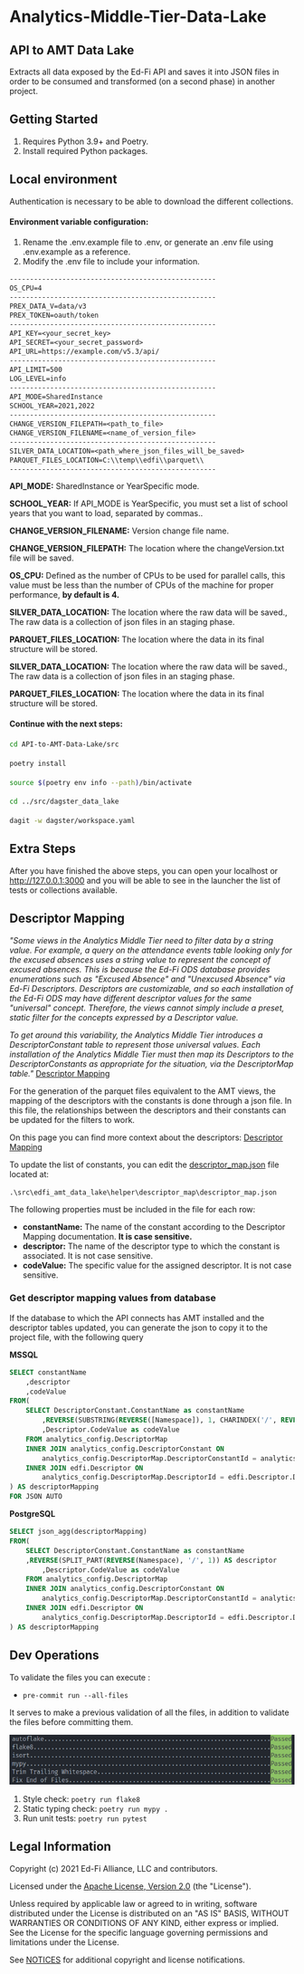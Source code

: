 # Analytics-Middle-Tier-Data-Lake

## API to AMT Data Lake
Extracts all data exposed by the Ed-Fi API and saves it into JSON files in order to be consumed and transformed (on a second phase) in another project.

## Getting Started

1. Requires Python 3.9+ and Poetry.
1. Install required Python packages.

## Local environment
Authentication is necessary to be able to download the different collections.


#### Environment variable configuration:

1. Rename the .env.example file to .env, or generate an .env file using .env.example as a reference.
2. Modify the .env file to include your information.


```shi
---------------------------------------------------
OS_CPU=4
---------------------------------------------------
PREX_DATA_V=data/v3
PREX_TOKEN=oauth/token
---------------------------------------------------
API_KEY=<your_secret_key>
API_SECRET=<your_secret_password>
API_URL=https://example.com/v5.3/api/
---------------------------------------------------
API_LIMIT=500
LOG_LEVEL=info
---------------------------------------------------
API_MODE=SharedInstance
SCHOOL_YEAR=2021,2022
---------------------------------------------------
CHANGE_VERSION_FILEPATH=<path_to_file>
CHANGE_VERSION_FILENAME=<name_of_version_file>
---------------------------------------------------
SILVER_DATA_LOCATION=<path_where_json_files_will_be_saved>
PARQUET_FILES_LOCATION=C:\\temp\\edfi\\parquet\\
---------------------------------------------------
```
**API_MODE:** SharedInstance or YearSpecific mode.

**SCHOOL_YEAR:** If API_MODE is YearSpecific, you must set a list of school years that you want to load, separated by commas..

**CHANGE_VERSION_FILENAME:** Version change file name.

**CHANGE_VERSION_FILEPATH:** The location where the changeVersion.txt file will be saved.

**OS_CPU:** Defined as the number of CPUs to be used for parallel calls, this value must be less than the number of CPUs of the machine for proper performance, **by default is 4.**

**SILVER_DATA_LOCATION:** The location where the raw data will be saved., The raw data is a collection of json files in an staging phase.

**PARQUET_FILES_LOCATION:** The location where the data in its final structure will be stored.

**SILVER_DATA_LOCATION:** The location where the raw data will be saved., The raw data is a collection of json files in an staging phase.

**PARQUET_FILES_LOCATION:** The location where the data in its final structure will be stored.

####  Continue with the next steps:

```sh
cd API-to-AMT-Data-Lake/src

poetry install

source $(poetry env info --path)/bin/activate

cd ../src/dagster_data_lake

dagit -w dagster/workspace.yaml
```

## Extra Steps

After you have finished the above steps, you can open your localhost or http://127.0.0.1:3000 and you will be able to see in the launcher the list of tests or collections available.

## Descriptor Mapping

  *"Some views in the Analytics Middle Tier need to filter data by a string value. For example, a query on the attendance events table looking only for the excused absences uses a string value to represent the concept of excused absences. This is because the Ed-Fi ODS database provides enumerations such as "Excused Absence" and "Unexcused Absence" via Ed-Fi Descriptors. Descriptors are customizable, and so each installation of the Ed-Fi ODS may have different descriptor values for the same "universal" concept. Therefore, the views cannot simply include a preset, static filter for the concepts expressed by a Descriptor value.*

  *To get around this variability, the Analytics Middle Tier introduces a DescriptorConstant table to represent those universal values. Each installation of the Analytics Middle Tier must then map its Descriptors to the DescriptorConstants as appropriate for the situation, via the DescriptorMap table."* [Descriptor Mapping](https://techdocs.ed-fi.org/display/EDFITOOLS/Descriptor+Mapping)

For the generation of the parquet files equivalent to the AMT views, the mapping of the descriptors with the constants is done through a json file. In this file, the relationships between the descriptors and their constants can be updated for the filters to work.

On this page you can find more context about the descriptors: [Descriptor Mapping](https://techdocs.ed-fi.org/display/EDFITOOLS/Descriptor+Mapping)


To update the list of constants, you can edit the [descriptor_map.json](./src/edfi_amt_data_lake/helper/descriptor_map/descriptor_map.json) file located at:

`.\src\edfi_amt_data_lake\helper\descriptor_map\descriptor_map.json`

The following properties must be included in the file for each row:
* **constantName:** The name of the constant according to the Descriptor Mapping documentation. **It is case sensitive.**
* **descriptor:** The name of the descriptor type to which the constant is associated. It is not case sensitive.
* **codeValue:** The specific value for the assigned descriptor. It is not case sensitive.

### Get descriptor mapping values from database
If the database to which the API connects has AMT installed and the descriptor tables updated, you can generate the json to copy it to the project file, with the following query

**MSSQL**
```SQL
SELECT constantName
	,descriptor
	,codeValue
FROM(
    SELECT DescriptorConstant.ConstantName as constantName
        ,REVERSE(SUBSTRING(REVERSE([Namespace]), 1, CHARINDEX('/', REVERSE([Namespace])) - 1)) AS descriptor
        ,Descriptor.CodeValue as codeValue
    FROM analytics_config.DescriptorMap
    INNER JOIN analytics_config.DescriptorConstant ON
        analytics_config.DescriptorMap.DescriptorConstantId = analytics_config.DescriptorConstant.DescriptorConstantId
    INNER JOIN edfi.Descriptor ON
        analytics_config.DescriptorMap.DescriptorId = edfi.Descriptor.DescriptorId
) AS descriptorMapping
FOR JSON AUTO
```
**PostgreSQL**
```SQL
SELECT json_agg(descriptorMapping)
FROM(
    SELECT DescriptorConstant.ConstantName as constantName
    ,REVERSE(SPLIT_PART(REVERSE(Namespace), '/', 1)) AS descriptor
        ,Descriptor.CodeValue as codeValue
    FROM analytics_config.DescriptorMap
    INNER JOIN analytics_config.DescriptorConstant ON
        analytics_config.DescriptorMap.DescriptorConstantId = analytics_config.DescriptorConstant.DescriptorConstantId
    INNER JOIN edfi.Descriptor ON
        analytics_config.DescriptorMap.DescriptorId = edfi.Descriptor.DescriptorId
) AS descriptorMapping
```

## Dev Operations

To validate the files you can execute :

- `pre-commit run --all-files`

It serves to make a previous validation of all the files, in addition to validate the files before committing them.

![Getting Started](https://raw.githubusercontent.com/Ed-Fi-Exchange-OSS/API-to-AMT-Data-Lake/BIA-1218/docs/images/04bee0340fb6fbee51a0ff8e017cb1c9696e09587a11a0c7e0a3e5d71ac03778.png)


1. Style check: `poetry run flake8`
2. Static typing check: `poetry run mypy .`
3. Run unit tests: `poetry run pytest`

## Legal Information

Copyright (c) 2021 Ed-Fi Alliance, LLC and contributors.

Licensed under the [Apache License, Version 2.0](LICENSE) (the "License").

Unless required by applicable law or agreed to in writing, software distributed
under the License is distributed on an "AS IS" BASIS, WITHOUT WARRANTIES OR
CONDITIONS OF ANY KIND, either express or implied. See the License for the
specific language governing permissions and limitations under the License.

See [NOTICES](NOTICES.md) for additional copyright and license notifications.
